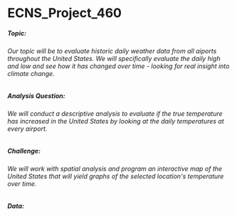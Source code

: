 # ECNS_Project_460

##### Topic:
###### Our topic will be to evaluate historic daily weather data from all aiports throughout the United States. We will specifically evaluate the daily high and low and see how it has changed over time - looking for real insight into climate change. 

##### Analysis  Question:
###### We will conduct a descriptive analysis to evaluate if the true temperature has increased in the United States by looking at the daily temperatures at every airport.

##### Challenge:
###### We will work with spatial analysis and program an interactive map of the United States that will yield graphs of the selected location's temperature over time.

##### Data:
######
